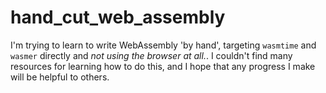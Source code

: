 # hand_cut_web_assembly


I'm trying to learn to write WebAssembly 'by hand', targeting `wasmtime` and `wasmer` directly and *not using the browser at all.*. I couldn't find many resources for learning how to do this, and I hope that any progress I make will be helpful to others.

